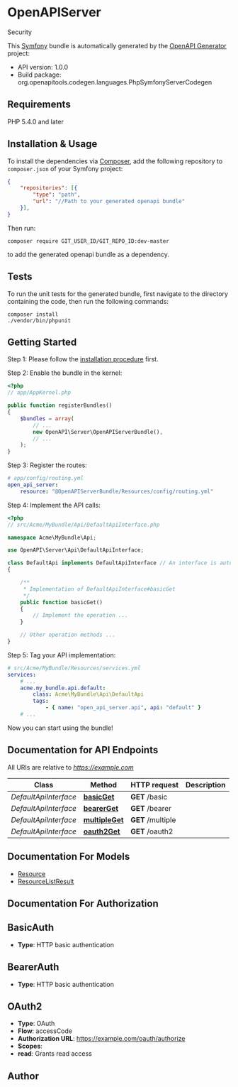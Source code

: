# OpenAPIServer
Security

This [Symfony](https://symfony.com/) bundle is automatically generated by the [OpenAPI Generator](https://openapi-generator.tech) project:

- API version: 1.0.0
- Build package: org.openapitools.codegen.languages.PhpSymfonyServerCodegen

## Requirements

PHP 5.4.0 and later

## Installation & Usage

To install the dependencies via [Composer](http://getcomposer.org/), add the following repository to `composer.json` of your Symfony project:

```json
{
    "repositories": [{
        "type": "path",
        "url": "//Path to your generated openapi bundle"
    }],
}
```

Then run:

```
composer require GIT_USER_ID/GIT_REPO_ID:dev-master
```

to add the generated openapi bundle as a dependency.

## Tests

To run the unit tests for the generated bundle, first navigate to the directory containing the code, then run the following commands:

```
composer install
./vendor/bin/phpunit
```


## Getting Started

Step 1: Please follow the [installation procedure](#installation--usage) first.

Step 2: Enable the bundle in the kernel:

```php
<?php
// app/AppKernel.php

public function registerBundles()
{
    $bundles = array(
        // ...
        new OpenAPI\Server\OpenAPIServerBundle(),
        // ...
    );
}
```

Step 3: Register the routes:

```yaml
# app/config/routing.yml
open_api_server:
    resource: "@OpenAPIServerBundle/Resources/config/routing.yml"
```

Step 4: Implement the API calls:

```php
<?php
// src/Acme/MyBundle/Api/DefaultApiInterface.php

namespace Acme\MyBundle\Api;

use OpenAPI\Server\Api\DefaultApiInterface;

class DefaultApi implements DefaultApiInterface // An interface is autogenerated
{

    /**
     * Implementation of DefaultApiInterface#basicGet
     */
    public function basicGet()
    {
        // Implement the operation ...
    }

    // Other operation methods ...
}
```

Step 5: Tag your API implementation:

```yaml
# src/Acme/MyBundle/Resources/services.yml
services:
    # ...
    acme.my_bundle.api.default:
        class: Acme\MyBundle\Api\DefaultApi
        tags:
            - { name: "open_api_server.api", api: "default" }
    # ...
```

Now you can start using the bundle!


## Documentation for API Endpoints

All URIs are relative to *https://example.com*

Class | Method | HTTP request | Description
------------ | ------------- | ------------- | -------------
*DefaultApiInterface* | [**basicGet**](Resources/docs/Api/DefaultApiInterface.md#basicget) | **GET** /basic | 
*DefaultApiInterface* | [**bearerGet**](Resources/docs/Api/DefaultApiInterface.md#bearerget) | **GET** /bearer | 
*DefaultApiInterface* | [**multipleGet**](Resources/docs/Api/DefaultApiInterface.md#multipleget) | **GET** /multiple | 
*DefaultApiInterface* | [**oauth2Get**](Resources/docs/Api/DefaultApiInterface.md#oauth2get) | **GET** /oauth2 | 


## Documentation For Models

 - [Resource](Resources/docs/Model/Resource.md)
 - [ResourceListResult](Resources/docs/Model/ResourceListResult.md)


## Documentation For Authorization


## BasicAuth

- **Type**: HTTP basic authentication

## BearerAuth

- **Type**: HTTP basic authentication

## OAuth2

- **Type**: OAuth
- **Flow**: accessCode
- **Authorization URL**: https://example.com/oauth/authorize
- **Scopes**: 
 - **read**: Grants read access


## Author




